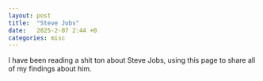 ```yaml
---
layout: post
title:  "Steve Jobs"
date:   2025-2-07 2:44 +0
categories: misc
---
```


I have been reading a shit ton about Steve Jobs, using this page to share all of my findings about him.